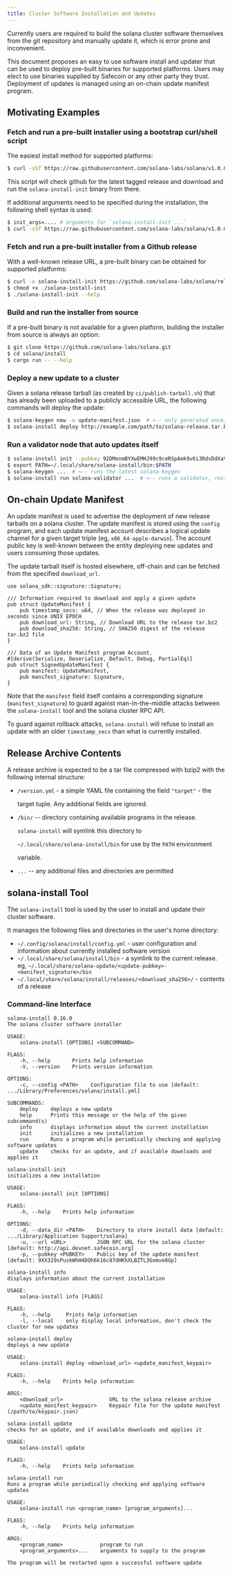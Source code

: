 ```yaml
---
title: Cluster Software Installation and Updates
---
```


Currently users are required to build the solana cluster software themselves from the git repository and manually update it, which is error prone and inconvenient.

This document proposes an easy to use software install and updater that can be used to deploy pre-built binaries for supported platforms. Users may elect to use binaries supplied by Safecoin or any other party they trust. Deployment of updates is managed using an on-chain update manifest program.

## Motivating Examples

### Fetch and run a pre-built installer using a bootstrap curl/shell script

The easiest install method for supported platforms:

```bash
$ curl -sSf https://raw.githubusercontent.com/solana-labs/solana/v1.0.0/install/solana-install-init.sh | sh
```

This script will check github for the latest tagged release and download and run the `solana-install-init` binary from there.

If additional arguments need to be specified during the installation, the following shell syntax is used:

```bash
$ init_args=.... # arguments for `solana-install-init ...`
$ curl -sSf https://raw.githubusercontent.com/solana-labs/solana/v1.0.0/install/solana-install-init.sh | sh -s - ${init_args}
```

### Fetch and run a pre-built installer from a Github release

With a well-known release URL, a pre-built binary can be obtained for supported platforms:

```bash
$ curl -o solana-install-init https://github.com/solana-labs/solana/releases/download/v1.0.0/solana-install-init-x86_64-apple-darwin
$ chmod +x ./solana-install-init
$ ./solana-install-init --help
```

### Build and run the installer from source

If a pre-built binary is not available for a given platform, building the installer from source is always an option:

```bash
$ git clone https://github.com/solana-labs/solana.git
$ cd solana/install
$ cargo run -- --help
```

### Deploy a new update to a cluster

Given a solana release tarball \(as created by `ci/publish-tarball.sh`\) that has already been uploaded to a publicly accessible URL, the following commands will deploy the update:

```bash
$ solana-keygen new -o update-manifest.json  # <-- only generated once, the public key is shared with users
$ solana-install deploy http://example.com/path/to/solana-release.tar.bz2 update-manifest.json
```

### Run a validator node that auto updates itself

```bash
$ solana-install init --pubkey 92DMonmBYXwEMHJ99c9ceRSpAmk9v6i3RdvDdXaVcrfj  # <-- pubkey is obtained from whoever is deploying the updates
$ export PATH=~/.local/share/solana-install/bin:$PATH
$ solana-keygen ...  # <-- runs the latest solana-keygen
$ solana-install run solana-validator ...  # <-- runs a validator, restarting it as necesary when an update is applied
```

## On-chain Update Manifest

An update manifest is used to advertise the deployment of new release tarballs on a solana cluster. The update manifest is stored using the `config` program, and each update manifest account describes a logical update channel for a given target triple \(eg, `x86_64-apple-darwin`\). The account public key is well-known between the entity deploying new updates and users consuming those updates.

The update tarball itself is hosted elsewhere, off-chain and can be fetched from the specified `download_url`.

```text
use solana_sdk::signature::Signature;

/// Information required to download and apply a given update
pub struct UpdateManifest {
    pub timestamp_secs: u64, // When the release was deployed in seconds since UNIX EPOCH
    pub download_url: String, // Download URL to the release tar.bz2
    pub download_sha256: String, // SHA256 digest of the release tar.bz2 file
}

/// Data of an Update Manifest program Account.
#[derive(Serialize, Deserialize, Default, Debug, PartialEq)]
pub struct SignedUpdateManifest {
    pub manifest: UpdateManifest,
    pub manifest_signature: Signature,
}
```

Note that the `manifest` field itself contains a corresponding signature \(`manifest_signature`\) to guard against man-in-the-middle attacks between the `solana-install` tool and the solana cluster RPC API.

To guard against rollback attacks, `solana-install` will refuse to install an update with an older `timestamp_secs` than what is currently installed.

## Release Archive Contents

A release archive is expected to be a tar file compressed with bzip2 with the following internal structure:

- `/version.yml` - a simple YAML file containing the field `"target"` - the

  target tuple. Any additional fields are ignored.

- `/bin/` -- directory containing available programs in the release.

  `solana-install` will symlink this directory to

  `~/.local/share/solana-install/bin` for use by the `PATH` environment

  variable.

- `...` -- any additional files and directories are permitted

## solana-install Tool

The `solana-install` tool is used by the user to install and update their cluster software.

It manages the following files and directories in the user's home directory:

- `~/.config/solana/install/config.yml` - user configuration and information about currently installed software version
- `~/.local/share/solana/install/bin` - a symlink to the current release. eg, `~/.local/share/solana-update/<update-pubkey>-<manifest_signature>/bin`
- `~/.local/share/solana/install/releases/<download_sha256>/` - contents of a release

### Command-line Interface

```text
solana-install 0.16.0
The solana cluster software installer

USAGE:
    solana-install [OPTIONS] <SUBCOMMAND>

FLAGS:
    -h, --help       Prints help information
    -V, --version    Prints version information

OPTIONS:
    -c, --config <PATH>    Configuration file to use [default: .../Library/Preferences/solana/install.yml]

SUBCOMMANDS:
    deploy    deploys a new update
    help      Prints this message or the help of the given subcommand(s)
    info      displays information about the current installation
    init      initializes a new installation
    run       Runs a program while periodically checking and applying software updates
    update    checks for an update, and if available downloads and applies it
```

```text
solana-install-init
initializes a new installation

USAGE:
    solana-install init [OPTIONS]

FLAGS:
    -h, --help    Prints help information

OPTIONS:
    -d, --data_dir <PATH>    Directory to store install data [default: .../Library/Application Support/solana]
    -u, --url <URL>          JSON RPC URL for the solana cluster [default: http://api.devnet.safecoin.org]
    -p, --pubkey <PUBKEY>    Public key of the update manifest [default: 9XX329sPuskWhH4DQh6k16c87dHKhXLBZTL3Gxmve8Gp]
```

```text
solana-install info
displays information about the current installation

USAGE:
    solana-install info [FLAGS]

FLAGS:
    -h, --help     Prints help information
    -l, --local    only display local information, don't check the cluster for new updates
```

```text
solana-install deploy
deploys a new update

USAGE:
    solana-install deploy <download_url> <update_manifest_keypair>

FLAGS:
    -h, --help    Prints help information

ARGS:
    <download_url>               URL to the solana release archive
    <update_manifest_keypair>    Keypair file for the update manifest (/path/to/keypair.json)
```

```text
solana-install update
checks for an update, and if available downloads and applies it

USAGE:
    solana-install update

FLAGS:
    -h, --help    Prints help information
```

```text
solana-install run
Runs a program while periodically checking and applying software updates

USAGE:
    solana-install run <program_name> [program_arguments]...

FLAGS:
    -h, --help    Prints help information

ARGS:
    <program_name>            program to run
    <program_arguments>...    arguments to supply to the program

The program will be restarted upon a successful software update
```
